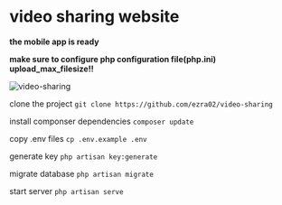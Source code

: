# video sharing website

**the mobile app is ready**

**make sure to configure php configuration file(php.ini) upload_max_filesize!!**

![video-sharing](https://user-images.githubusercontent.com/78965149/182705961-462e6618-0c07-421b-8d58-4b9530a9a910.png)

clone the project `git clone https://github.com/ezra02/video-sharing`

install componser dependencies `composer update`

copy .env files `cp .env.example .env`

generate key `php artisan key:generate`

migrate database `php artisan migrate`

start server `php artisan serve`
